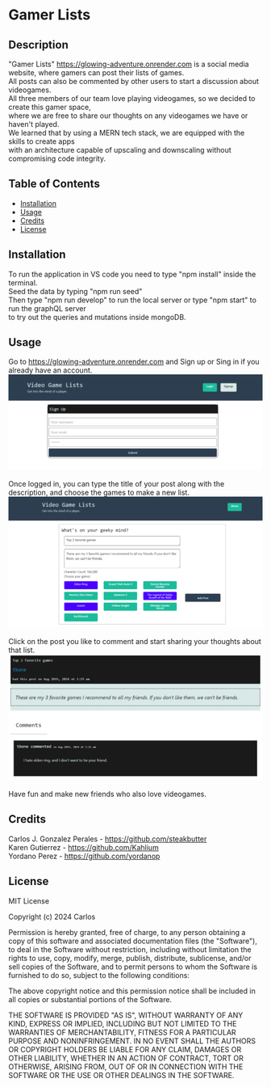 # Gamer Lists

## Description

"Gamer Lists" https://glowing-adventure.onrender.com is a social media website, where gamers can post their lists of games. <br>
All posts can also be commented by other users to start a discussion about videogames. <br>
All three members of our team love playing videogames, so we decided to create this gamer space, <br>
where we are free to share our thoughts on any videogames we have or haven't played. <br>
We learned that by using a MERN tech stack, we are equipped with the skills to create apps <br>
with an architecture capable of upscaling and downscaling without compromising code integrity.
## Table of Contents

- [Installation](#installation)
- [Usage](#usage)
- [Credits](#credits)
- [License](#license)

## Installation

To run the application in VS code you need to type "npm install" inside the terminal. <br>
Seed the data by typing "npm run seed" <br>
Then type "npm run develop" to run the local server or type "npm start" to run the graphQL server <br>
to try out the queries and mutations inside mongoDB.

## Usage

Go to https://glowing-adventure.onrender.com and Sign up or Sing in if you already have an account. <br>
![alt text](<images/signup form.png>) <br><br>
Once logged in, you can type the title of your post along with the description, and choose the games to make a new list.<br>
![alt text](<images/post form.png>) <br><br>
Click on the post you like to comment and start sharing your thoughts about that list. <br>
![alt text](<images/comments user.png>) <br><br>
Have fun and make new friends who also love videogames. 

## Credits

Carlos J. Gonzalez Perales - https://github.com/steakbutter <br>
Karen Gutierrez - https://github.com/Kahlium <br>
Yordano Perez - https://github.com/yordanop <br>
## License

MIT License

Copyright (c) 2024 Carlos

Permission is hereby granted, free of charge, to any person obtaining a copy
of this software and associated documentation files (the "Software"), to deal
in the Software without restriction, including without limitation the rights
to use, copy, modify, merge, publish, distribute, sublicense, and/or sell
copies of the Software, and to permit persons to whom the Software is
furnished to do so, subject to the following conditions:

The above copyright notice and this permission notice shall be included in all
copies or substantial portions of the Software.

THE SOFTWARE IS PROVIDED "AS IS", WITHOUT WARRANTY OF ANY KIND, EXPRESS OR
IMPLIED, INCLUDING BUT NOT LIMITED TO THE WARRANTIES OF MERCHANTABILITY,
FITNESS FOR A PARTICULAR PURPOSE AND NONINFRINGEMENT. IN NO EVENT SHALL THE
AUTHORS OR COPYRIGHT HOLDERS BE LIABLE FOR ANY CLAIM, DAMAGES OR OTHER
LIABILITY, WHETHER IN AN ACTION OF CONTRACT, TORT OR OTHERWISE, ARISING FROM,
OUT OF OR IN CONNECTION WITH THE SOFTWARE OR THE USE OR OTHER DEALINGS IN THE
SOFTWARE.
